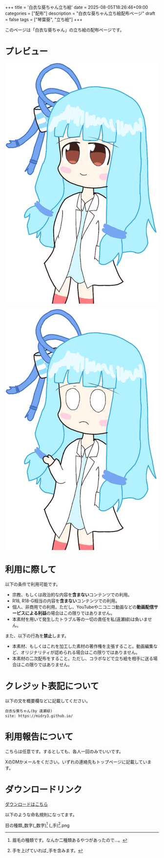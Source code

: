 +++
title = '白衣な葵ちゃん立ち絵'
date = 2025-08-05T18:26:46+09:00
categories = ["配布"]
description = "白衣な葵ちゃん立ち絵配布ページ"
draft = false
tags = ["琴葉葵", "立ち絵"]
+++

このページは「白衣な葵ちゃん」の立ち絵の配布ページです。

# プレビュー

![通常2.png](通常2.png)

![白衣4_手](白目4_手.png)

# 利用に際して
以下の条件で利用可能です。

- 宗教、もしくは政治的な内容を**含まない**コンテンツでの利用。
- R18, R18-G相当の内容を**含まない**コンテンツでの利用。
- 個人、非商用での利用。ただし、YouTubeやニコニコ動画などの**動画配信サービスによる利益**の場合はこの限りではありません。
- 本素材を用いて発生したトラブル等の一切の責任を私(遠瀬緑)は負いません。

また、以下の行為を**禁止**します。
- 本素材、もしくはこれを加工した素材の著作権を主張すること。動画編集など、オリジナリティが認められる場合はこの限りではありません。
- 本素材の二次配布をすること。ただし、コラボなどで立ち絵を相手に送る場合はこの限りではありません。

# クレジット表記について
以下の文を概要欄などに記載してください。

```
白衣な葵ちゃん(by 遠瀬緑)
site: https://midry3.github.io/
```

# 利用報告について
こちらは任意です。するとしても、各人一回のみでいいです。

XのDMかメールをください。いずれの連絡先もトップページに記載しています。

# ダウンロードリンク
[ダウンロードはこちら](白衣な葵ちゃん(by遠瀬緑).zip)

以下のような命名規則になってます。

目の種類_数字(_数字)[^1]
(_手)[^2].png

[^1]: 眉毛の種類です。なんか二種類あるやつがあったので...。

[^2]: 手を上げていれば_手を含みます。
